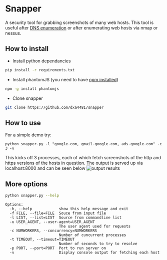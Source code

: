 # Snapper
A security tool for grabbing screenshots of many web hosts. This tool is useful after [DNS enumeration](https://github.com/mschwager/fierce) or after enumerating web hosts via nmap or nessus.

## How to install

- Install python dependancies
```bash
pip install -r requirements.txt
```

- Install phantomJS (you need to have [npm installed](https://nodejs.org/en/download/package-manager/))
```bash
npm -g install phantomjs
```

- Clone snapper
```bash
git clone https://github.com/dxa4481/snapper
```

## How to use

For a simple demo try:
```
python snapper.py -l "google.com, gmail.google.com, ads.google.com" -c 3 -v
```
This kicks off 3 processes, each of which fetch screenshots of the http and https versions of the hosts in question. The output is served up via localhost:8000 and can be seen below
![output results](http://i.imgur.com/OlvyIBp.png)

## More options

```bash
python snapper.py --help
```

```
Options:
  -h, --help            show this help message and exit
  -f FILE, --file=FILE  Souce from input file
  -l LIST, --list=LIST  Source from commandline list
  -u USER_AGENT, --user-agent=USER_AGENT
                        The user agent used for requests
  -c NUMWORKERS, --concurrency=NUMWORKERS
                        Number of cuncurrent processes
  -t TIMEOUT, --timeout=TIMEOUT
                        Number of seconds to try to resolve
  -p PORT, --port=PORT  Port to run server on
  -v                    Display console output for fetching each host
```
